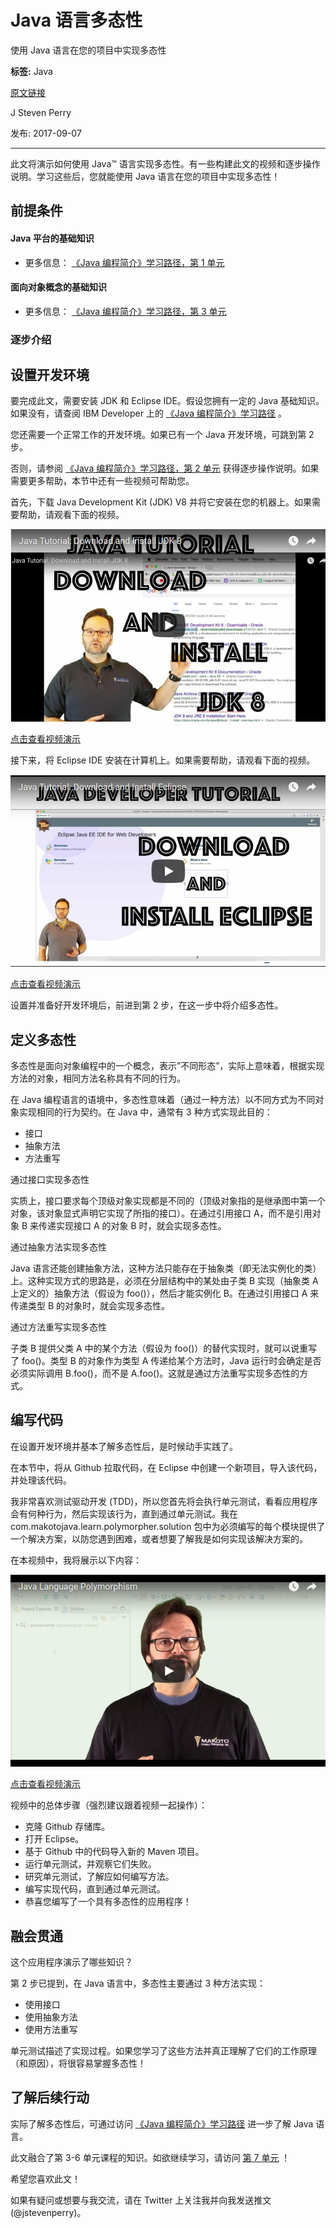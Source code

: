 # Java 语言多态性
使用 Java 语言在您的项目中实现多态性

**标签:** Java

[原文链接](https://developer.ibm.com/zh/articles/java-language-polymorphism/)

J Steven Perry

发布: 2017-09-07

* * *

此文将演示如何使用 Java™ 语言实现多态性。有一些构建此文的视频和逐步操作说明。学习这些后，您就能使用 Java 语言在您的项目中实现多态性！

## 前提条件

#### Java 平台的基础知识

- 更多信息： [《Java 编程简介》学习路径，第 1 单元](https://www.ibm.com/developerworks/cn/java/j-perry-java-platform-overview/index.html)

#### 面向对象概念的基础知识

- 更多信息： [《Java 编程简介》学习路径，第 3 单元](https://www.ibm.com/developerworks/cn/java/j-perry-object-oriented-programming-concepts-and-principles/index.html)

### 逐步介绍

## 设置开发环境

要完成此文，需要安装 JDK 和 Eclipse IDE。假设您拥有一定的 Java 基础知识。如果没有，请查阅 IBM Developer 上的 [《Java 编程简介》学习路径](https://www.ibm.com/developerworks/cn/java/intro-to-java-course/index.html) 。

您还需要一个正常工作的开发环境。如果已有一个 Java 开发环境，可跳到第 2 步。

否则，请参阅 [《Java 编程简介》学习路径，第 2 单元](https://www.ibm.com/developerworks/cn/java/j-perry-setting-up-your-java-development-environment/index.html) 获得逐步操作说明。如果需要更多帮助，本节中还有一些视频可帮助您。

首先，下载 Java Development Kit (JDK) V8 并将它安装在您的机器上。如果需要帮助，请观看下面的视频。

![下载和安装 JDK 8](../ibm_articles_img/java-language-polymorphism_images_download-and-install-jdk8.png)

[点击查看视频演示](http://v.youku.com/v_show/id_XMzAwOTY1MzAzNg==.html)

接下来，将 Eclipse IDE 安装在计算机上。如果需要帮助，请观看下面的视频。

![下载和安装 eclipse](../ibm_articles_img/java-language-polymorphism_images_download-and-install-eclipse.png)

[点击查看视频演示](http://v.youku.com/v_show/id_XMzAwOTY1NTgyNA==.html)

设置并准备好开发环境后，前进到第 2 步，在这一步中将介绍多态性。

## 定义多态性

多态性是面向对象编程中的一个概念，表示”不同形态”，实际上意味着，根据实现方法的对象，相同方法名称具有不同的行为。

在 Java 编程语言的语境中，多态性意味着（通过一种方法）以不同方式为不同对象实现相同的行为契约。在 Java 中，通常有 3 种方式实现此目的：

- 接口
- 抽象方法
- 方法重写

通过接口实现多态性

实质上，接口要求每个顶级对象实现都是不同的（顶级对象指的是继承图中第一个对象，该对象显式声明它实现了所指的接口）。在通过引用接口 A，而不是引用对象 B 来传递实现接口 A 的对象 B 时，就会实现多态性。

通过抽象方法实现多态性

Java 语言还能创建抽象方法，这种方法只能存在于抽象类（即无法实例化的类）上。这种实现方式的思路是，必须在分层结构中的某处由子类 B 实现（抽象类 A 上定义的）抽象方法（假设为 foo()），然后才能实例化 B。在通过引用接口 A 来传递类型 B 的对象时，就会实现多态性。

通过方法重写实现多态性

子类 B 提供父类 A 中的某个方法（假设为 foo()）的替代实现时，就可以说重写了 foo()。类型 B 的对象作为类型 A 传递给某个方法时，Java 运行时会确定是否必须实际调用 B.foo()，而不是 A.foo()。这就是通过方法重写实现多态性的方式。

## 编写代码

在设置开发环境并基本了解多态性后，是时候动手实践了。

在本节中，将从 Github 拉取代码，在 Eclipse 中创建一个新项目，导入该代码，并处理该代码。

我非常喜欢测试驱动开发 (TDD)，所以您首先将会执行单元测试，看看应用程序会有何种行为，然后实现该行为，直到通过单元测试。我在 com.makotojava.learn.polymorpher.solution 包中为必须编写的每个模块提供了一个解决方案，以防您遇到困难，或者想要了解我是如何实现该解决方案的。

在本视频中，我将展示以下内容：

![java 语言多态](../ibm_articles_img/java-language-polymorphism_images_java-language-polymorphism.png)

[点击查看视频演示](http://v.youku.com/v_show/id_XMzAwOTY1NzEyMA==.html)

视频中的总体步骤（强烈建议跟着视频一起操作）：

- 克隆 Github 存储库。
- 打开 Eclipse。
- 基于 Github 中的代码导入新的 Maven 项目。
- 运行单元测试，并观察它们失败。
- 研究单元测试，了解应如何编写方法。
- 编写实现代码，直到通过单元测试。
- 恭喜您编写了一个具有多态性的应用程序！

## 融会贯通

这个应用程序演示了哪些知识？

第 2 步已提到，在 Java 语言中，多态性主要通过 3 种方法实现：

- 使用接口
- 使用抽象方法
- 使用方法重写

单元测试描述了实现过程。如果您学习了这些方法并真正理解了它们的工作原理（和原因），将很容易掌握多态性！

## 了解后续行动

实际了解多态性后，可通过访问 [《Java 编程简介》学习路径](https://www.ibm.com/developerworks/cn/java/intro-to-java-course/index.html) 进一步了解 Java 语言。

此文融合了第 3-6 单元课程的知识。如欲继续学习，请访问 [第 7 单元](https://www.ibm.com/developerworks/cn/java/j-perry-strings-and-operators/index.html) ！

希望您喜欢此文！

如果有疑问或想要与我交流，请在 Twitter 上关注我并向我发送推文 (@jstevenperry)。